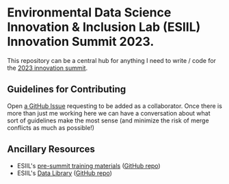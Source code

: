 # Environmental Data Science Innovation & Inclusion Lab (ESIIL) Innovation Summit 2023.

This repository can be a central hub for anything I need to write / code for the [2023 innovation summit](https://esiil.org/innovation-summit).

## Guidelines for Contributing

Open [a GitHub Issue](https://github.com/njlyon0/esiil_summit-2023/issues) requesting to be added as a collaborator. Once there is more than just me working here we can have a conversation about what sort of guidelines make the most sense (and minimize the risk of merge conflicts as much as possible!)

## Ancillary Resources

- ESIIL's [pre-summit training materials](https://cu-esiil.github.io/pre-innovation-summit-training/) ([GitHub repo](https://github.com/CU-ESIIL/pre-innovation-summit-training))
- ESIIL's [Data Library](https://cu-esiil.github.io/data-library/#stem-degrees) ([GitHub repo](https://github.com/cu-esiil/data-library))
